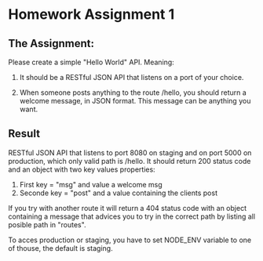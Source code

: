 # Homework Assignment 1


## The Assignment:

Please create a simple "Hello World" API. Meaning:

1. It should be a RESTful JSON API that listens on a port of your choice. 

2. When someone posts anything to the route /hello, you should return a welcome message, in JSON format. This message can be anything you want. 


## Result

RESTful JSON API that listens to port 8080 on staging and on port 5000 on production, which only valid path is /hello.
It should return 200 status code and an object with two key values properties:
1. First key = "msg" and value a welcome msg
2. Seconde key = "post" and a value containing the clients post

If you try with another route it will return a 404 status code with an object containing a message that advices you to try in the correct path by listing all posible path in "routes".

To acces production or staging, you have to set NODE_ENV variable to one of thouse, the default is staging.